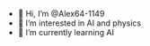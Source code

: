 - 👋 Hi, I’m @Alex64-1149
- 👀 I’m interested in AI and physics
- 🌱 I’m currently learning AI

<!---
Alex64-1149/Alex64-1149 is a ✨ special ✨ repository because its `README.md` (this file) appears on your GitHub profile.
You can click the Preview link to take a look at your changes.
--->
